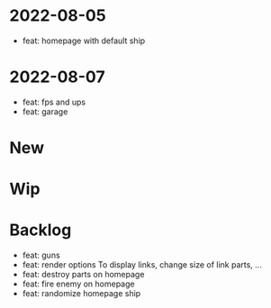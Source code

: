 # 2022-08-05
- feat: homepage with default ship


# 2022-08-07
- feat: fps and ups
- feat: garage


# New


# Wip


# Backlog
- feat: guns
- feat: render options
  To display links, change size of link parts, ...
- feat: destroy parts on homepage
- feat: fire enemy on homepage
- feat: randomize homepage ship

